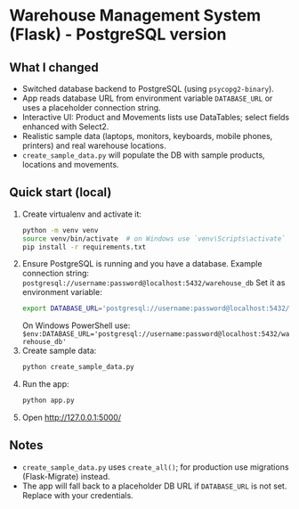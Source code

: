 # Warehouse Management System (Flask) - PostgreSQL version

## What I changed
- Switched database backend to PostgreSQL (using `psycopg2-binary`).
- App reads database URL from environment variable `DATABASE_URL` or uses a placeholder connection string.
- Interactive UI: Product and Movements lists use DataTables; select fields enhanced with Select2.
- Realistic sample data (laptops, monitors, keyboards, mobile phones, printers) and real warehouse locations.
- `create_sample_data.py` will populate the DB with sample products, locations and movements.

## Quick start (local)
1. Create virtualenv and activate it:
   ```bash
   python -m venv venv
   source venv/bin/activate  # on Windows use `venv\Scripts\activate`
   pip install -r requirements.txt
   ```
2. Ensure PostgreSQL is running and you have a database. Example connection string:
   `postgresql://username:password@localhost:5432/warehouse_db`
   Set it as environment variable:
   ```bash
   export DATABASE_URL='postgresql://username:password@localhost:5432/warehouse_db'
   ```
   On Windows PowerShell use: `$env:DATABASE_URL='postgresql://username:password@localhost:5432/warehouse_db'`
3. Create sample data:
   ```bash
   python create_sample_data.py
   ```
4. Run the app:
   ```bash
   python app.py
   ```
5. Open http://127.0.0.1:5000/

## Notes
- `create_sample_data.py` uses `create_all()`; for production use migrations (Flask-Migrate) instead.
- The app will fall back to a placeholder DB URL if `DATABASE_URL` is not set. Replace with your credentials.
